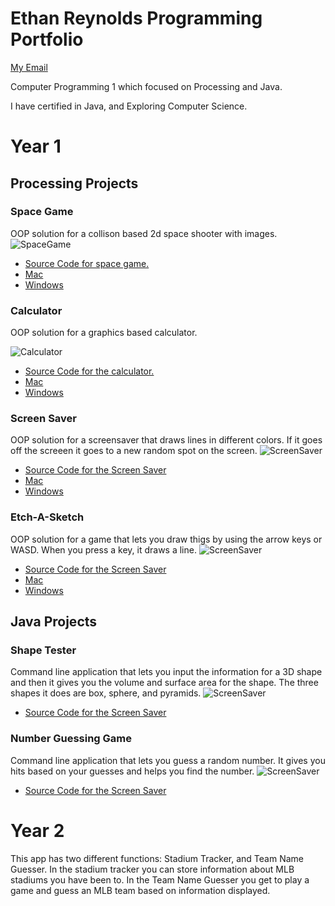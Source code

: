# Ethan Reynolds Programming Portfolio
[My Email](mailto:ereynolds2364@gmail.com)

Computer Programming 1 which focused on Processing and Java.

I have certified in Java, and Exploring Computer Science.

# Year 1

## Processing Projects

### Space Game
OOP solution for a collison based 2d space shooter with images.
![SpaceGame](https://github.com/SFgiantsfan/Programming-Portfolio-2021-2022/blob/gh-pages/Images/SpaceGame2022.png?raw=true)
* [Source Code for space game.](https://github.com/SFgiantsfan/Programming-Portfolio-2021-2022/blob/gh-pages/src/SpaceGame.zip)
* [Mac](https://github.com/SFgiantsfan/Programming-Portfolio-2021-2022/tree/gh-pages/app/SpaceGamemacos-x86_64)
* [Windows](https://github.com/SFgiantsfan/Programming-Portfolio-2021-2022/tree/gh-pages/app/SpaceGamewindows-amd64)

### Calculator 
OOP solution for a graphics based calculator.

![Calculator](https://github.com/SFgiantsfan/Programming-Portfolio-2021-2022/blob/gh-pages/Images/Calculator2022.png?raw=true)
* [Source Code for the calculator.](https://github.com/SFgiantsfan/Programming-Portfolio-2021-2022/blob/gh-pages/src/Calculator.zip)
* [Mac](https://github.com/SFgiantsfan/Programming-Portfolio-2021-2022/tree/gh-pages/app/Calculatormacos-x86_64)
* [Windows](https://github.com/SFgiantsfan/Programming-Portfolio-2021-2022/blob/gh-pages/app/Calculator.exe)

### Screen Saver
OOP solution for a screensaver that draws lines in different colors. If it goes off the screeen it goes to a new random spot on the screen.
![ScreenSaver](https://github.com/SFgiantsfan/Programming-Portfolio-2021-2022/blob/gh-pages/Images/ScreenSaverScreenshot.png?raw=true)
* [Source Code for the Screen Saver](https://github.com/SFgiantsfan/Programming-Portfolio-2021-2022/blob/gh-pages/src/ScreenSaver.zip)
* [Mac](https://github.com/SFgiantsfan/Programming-Portfolio-2021-2022/tree/gh-pages/app/ScreenSavermacos-x86_64)
* [Windows](https://github.com/SFgiantsfan/Programming-Portfolio-2021-2022/blob/gh-pages/app/ScreenSaver.exe)

### Etch-A-Sketch
OOP solution for a game that lets you draw thigs by using the arrow keys or WASD. When you press a key, it draws a line.
![ScreenSaver](https://github.com/SFgiantsfan/Programming-Portfolio-2021-2022/blob/gh-pages/Images/Etch-A-SketchScreenShotNew.png?raw=true)
* [Source Code for the Screen Saver](https://github.com/SFgiantsfan/Programming-Portfolio-2021-2022/blob/gh-pages/src/Etch_A_Sketch.zip)
* [Mac](https://github.com/SFgiantsfan/Programming-Portfolio-2021-2022/tree/gh-pages/app/Etch_A_Sketch.app/Contents)
* [Windows](https://github.com/SFgiantsfan/Programming-Portfolio-2021-2022/blob/gh-pages/app/Etch_A_Sketch.exe)

## Java Projects

### Shape Tester
Command line application that lets you input the information for a 3D shape and then it gives you the volume and surface area for the shape. The three shapes it does are box, sphere, and pyramids.
![ScreenSaver](https://github.com/SFgiantsfan/Programming-Portfolio-2021-2022/blob/gh-pages/Images/ShapeTesterScreenShot.png?raw=true)
* [Source Code for the Screen Saver](https://github.com/SFgiantsfan/Programming-Portfolio-2021-2022/blob/gh-pages/src/ShapeTester.zip)

### Number Guessing Game
Command line application that lets you guess a random number. It gives you hits based on your guesses and helps you find the number.
![ScreenSaver](https://github.com/SFgiantsfan/Programming-Portfolio-2021-2022/blob/gh-pages/Images/NumeberGuessingGameScreenShot.png?raw=true)
* [Source Code for the Screen Saver](https://github.com/SFgiantsfan/Programming-Portfolio-2021-2022/blob/gh-pages/src/NumberGuessingGame.zip)

# Year 2
This app has two different functions: Stadium Tracker, and Team Name Guesser. In the stadium tracker you can store information about MLB stadiums you have been to. In the Team Name Guesser you get to play a game and guess an MLB team based on information displayed.
